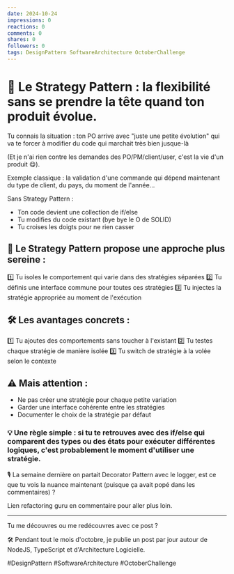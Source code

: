 ```yaml
---
date: 2024-10-24
impressions: 0
reactions: 0
comments: 0
shares: 0
followers: 0
tags: DesignPattern SoftwareArchitecture OctoberChallenge
---
```


# 🎯 Le Strategy Pattern : la flexibilité sans se prendre la tête quand ton produit évolue.

Tu connais la situation : ton PO arrive avec "juste une petite évolution" qui va te forcer à modifier du code qui marchait très bien jusque-là

(Et je n'ai rien contre les demandes des PO/PM/client/user, c'est la vie d'un produit 😋).

Exemple classique : la validation d'une commande qui dépend maintenant du type de client, du pays, du moment de l'année...

Sans Strategy Pattern :

- Ton code devient une collection de if/else
- Tu modifies du code existant (bye bye le O de SOLID)
- Tu croises les doigts pour ne rien casser

## 🎯 Le Strategy Pattern propose une approche plus sereine :

1️⃣ Tu isoles le comportement qui varie dans des stratégies séparées
2️⃣ Tu définis une interface commune pour toutes ces stratégies
3️⃣ Tu injectes la stratégie appropriée au moment de l'exécution

## 🛠️ Les avantages concrets :

1️⃣ Tu ajoutes des comportements sans toucher à l'existant
2️⃣ Tu testes chaque stratégie de manière isolée
3️⃣ Tu switch de stratégie à la volée selon le contexte

## ⚠️ Mais attention :

- Ne pas créer une stratégie pour chaque petite variation
- Garder une interface cohérente entre les stratégies
- Documenter le choix de la stratégie par défaut

### 💡 Une règle simple : si tu te retrouves avec des if/else qui comparent des types ou des états pour exécuter différentes logiques, c'est probablement le moment d'utiliser une stratégie.

🎙️ La semaine dernière on partait Decorator Pattern avec le logger, est ce que tu vois la nuance maintenant (puisque ça avait popé dans les commentaires) ?

Lien refactoring guru en commentaire pour aller plus loin.

---

Tu me découvres ou me redécouvres avec ce post ?

🛠️ Pendant tout le mois d'octobre, je publie un post par jour autour de NodeJS, TypeScript et d'Architecture Logicielle.

#DesignPattern #SoftwareArchitecture #OctoberChallenge

